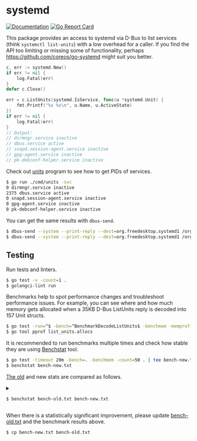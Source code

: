 # systemd

[![Documentation](https://godoc.org/github.com/marselester/systemd?status.svg)](https://pkg.go.dev/github.com/marselester/systemd)
[![Go Report Card](https://goreportcard.com/badge/github.com/marselester/systemd)](https://goreportcard.com/report/github.com/marselester/systemd)

This package provides an access to systemd via D-Bus
to list services (think `systemctl list-units`) with a low overhead for a caller.
If you find the API too limiting or missing some of functionality,
perhaps https://github.com/coreos/go-systemd might suit you better.

```go
c, err := systemd.New()
if err != nil {
    log.Fatal(err)
}
defer c.Close()

err = c.ListUnits(systemd.IsService, func(u *systemd.Unit) {
    fmt.Printf("%s %s\n", u.Name, u.ActiveState)
})
if err != nil {
    log.Fatal(err)
}
// Output:
// dirmngr.service inactive
// dbus.service active
// snapd.session-agent.service inactive
// gpg-agent.service inactive
// pk-debconf-helper.service inactive
```

Check out [units](cmd/units/main.go) program to see how to get PIDs of services.

```sh
$ go run ./cmd/units -svc
0 dirmngr.service inactive
2375 dbus.service active
0 snapd.session-agent.service inactive
0 gpg-agent.service inactive
0 pk-debconf-helper.service inactive
```

You can get the same results with `dbus-send`.

```sh
$ dbus-send --system --print-reply --dest=org.freedesktop.systemd1 /org/freedesktop/systemd1 org.freedesktop.systemd1.Manager.ListUnits
$ dbus-send --system --print-reply --dest=org.freedesktop.systemd1 /org/freedesktop/systemd1/unit/dbus_2eservice org.freedesktop.DBus.Properties.Get string:'org.freedesktop.systemd1.Service' string:'MainPID'
```

## Testing

Run tests and linters.

```sh
$ go test -v -count=1 .
$ golangci-lint run
```

Benchmarks help to spot performance changes
and troubleshoot performance issues.
For example, you can see where and how much memory gets allocated
when a 35KB D-Bus ListUnits reply is decoded into 157 Unit structs.

```sh
$ go test -run=^$ -bench=^BenchmarkDecodeListUnits$ -benchmem -memprofile list_units.allocs
$ go tool pprof list_units.allocs
```

It is recommended to run benchmarks multiple times and check
how stable they are using [Benchstat](https://pkg.go.dev/golang.org/x/perf/cmd/benchstat) tool.

```sh
$ go test -timeout 20m -bench=. -benchmem -count=50 . | tee bench-new.txt
$ benchstat bench-new.txt
```

[The old](bench-old.txt) and new stats are compared as follows.

<details>

<summary>

```sh
$ benchstat bench-old.txt bench-new.txt
```

</summary>

```
name               old time/op    new time/op    delta
AuthExternal-2        476ns ± 3%     475ns ± 2%    ~     (p=0.979 n=48+46)
DecodeString-2       54.3ns ± 4%    54.3ns ± 3%    ~     (p=0.878 n=47+49)
EscapeBusLabel-2     43.1ns ± 2%    43.8ns ± 2%  +1.58%  (p=0.000 n=49+48)
DecodeHeader-2        340ns ± 5%     340ns ± 4%    ~     (p=0.626 n=46+48)
EncodeHeader-2        186ns ± 4%     185ns ± 1%    ~     (p=0.312 n=48+48)
EncodeHello-2         222ns ± 3%     224ns ± 2%  +0.57%  (p=0.002 n=44+46)
DecodeHello-2         123ns ± 7%     122ns ± 4%    ~     (p=0.708 n=50+49)
EncodeMainPID-2       377ns ± 3%     383ns ± 4%  +1.62%  (p=0.000 n=47+43)
DecodeMainPID-2       140ns ± 5%     140ns ± 2%    ~     (p=0.644 n=49+48)
EncodeListUnits-2     237ns ± 4%     234ns ± 2%  -1.29%  (p=0.000 n=48+41)
DecodeListUnits-2    93.3µs ± 4%    92.9µs ± 2%    ~     (p=0.500 n=48+48)

name               old alloc/op   new alloc/op   delta
AuthExternal-2        80.0B ± 0%     80.0B ± 0%    ~     (all equal)
DecodeString-2        0.00B          0.00B         ~     (all equal)
EscapeBusLabel-2      0.00B          0.00B         ~     (all equal)
DecodeHeader-2        15.0B ± 0%     15.0B ± 0%    ~     (all equal)
EncodeHeader-2        0.00B          0.00B         ~     (all equal)
EncodeHello-2         0.00B          0.00B         ~     (all equal)
DecodeHello-2         29.0B ± 0%     29.0B ± 0%    ~     (all equal)
EncodeMainPID-2       45.0B ± 0%     45.0B ± 0%    ~     (all equal)
DecodeMainPID-2       24.0B ± 0%     24.0B ± 0%    ~     (all equal)
EncodeListUnits-2     0.00B          0.00B         ~     (all equal)
DecodeListUnits-2    21.0kB ± 0%    21.0kB ± 0%    ~     (p=0.071 n=50+50)

name               old allocs/op  new allocs/op  delta
AuthExternal-2         3.00 ± 0%      3.00 ± 0%    ~     (all equal)
DecodeString-2         0.00           0.00         ~     (all equal)
EscapeBusLabel-2       0.00           0.00         ~     (all equal)
DecodeHeader-2         0.00           0.00         ~     (all equal)
EncodeHeader-2         0.00           0.00         ~     (all equal)
EncodeHello-2          0.00           0.00         ~     (all equal)
DecodeHello-2          1.00 ± 0%      1.00 ± 0%    ~     (all equal)
EncodeMainPID-2        0.00           0.00         ~     (all equal)
DecodeMainPID-2        1.00 ± 0%      1.00 ± 0%    ~     (all equal)
EncodeListUnits-2      0.00           0.00         ~     (all equal)
DecodeListUnits-2      6.00 ± 0%      6.00 ± 0%    ~     (all equal)
```

</details>

When there is a statistically significant improvement,
please update [bench-old.txt](bench-old.txt) and the benchmark results above.

```sh
$ cp bench-new.txt bench-old.txt
```
